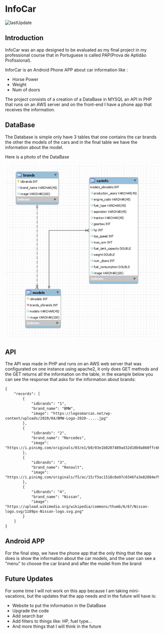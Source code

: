# InfoCar 
![lastUpdate](https://img.shields.io/github/last-commit/X-Rafaelim/InfoCar)



## Introduction

InfoCar was an app designed to be evaluated as my final project in my professional course that in Portuguese is called PAP(Prova de Aptidão Profissional).

InforCar is an Android Phone APP about car information like :
* Horse Power
* Weight
* Num of doors

The project consists of a creation of a DataBase in MYSQL an API in PHP that runs on an AWS server and on the front-end I have a phone app that receives the information.


## DataBase

The Database is simple only have 3 tables that one contains the car brands the other the models of the cars and in the final table we have the information about the model.

Here is a photo of the DataBase

![DataBase!](Tabela.PNG "DataBase InfoCar")


## API

The API was made in PHP and runs on an AWS web server that was configurated on one instance using apache2, it only does GET methods and the GET returns all the information on the table, in the example below you can see the response that asks for the information about brands:

```
{
    "records": [
        {
            "idbrands": "1",
            "brand_name": "BMW",
            "image": "https://logosmarcas.net/wp-content/uploads/2020/04/BMW-Logo-2020-.....jpg"
        },
        {
            "idbrands": "2",
            "brand_name": "Mercedes",
            "image": "https://i.pinimg.com/originals/03/e1/b0/03e1b0207489ad32d10b9a860ffc6623.png"
        },
        {
            "idbrands": "3",
            "brand_name": "Renault",
            "image": "https://i.pinimg.com/originals/f5/ac/15/f5ac1518c0a97c0346fa3e82084ef9c0.jpg"
        },
        {
            "idbrands": "4",
            "brand_name": "Nissan",
            "image": "https://upload.wikimedia.org/wikipedia/commons/thumb/6/67/Nissan-logo.svg/1189px-Nissan-logo.svg.png"
        }
    ]
}
```
## Android APP

For the final step, we have the phone app that the only thing that the app does is show the information about the car models, and the user can see  a "menu" to choose the car brand and after the model from the brand 

## Future Updates

For some time I will not work on this app because I am taking mini-vacations, but the updates that the app needs and in the future will have is:

* Website to put the information in the DataBase
* Upgrade the code
* Add search bar
* Add filters to things like: HP, fuel type...
* And more things that I will think in the future

